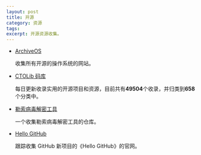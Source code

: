 ```yaml
---
layout: post
title: 开源
category: 资源
tags: 
excerpt: 开源资源收集。
---
```


- [ArchiveOS](https://archiveos.org/)

  收集所有开源的操作系统的网站。



- [CTOLib 码库](https://www.ctolib.com/)

  每日更新收录实用的开源项目和资源，目前共有**49504**个收录，并归类到**658**个分类中。



- [勒索病毒解密工具](https://github.com/jiansiting/Decryption-Tools/blob/master/readme.md)

  一个收集勒索病毒解密工具的仓库。



- [Hello GitHub](https://hellogithub.com/)

  跟踪收集 GitHub 新项目的《Hello GitHub》的官网。

